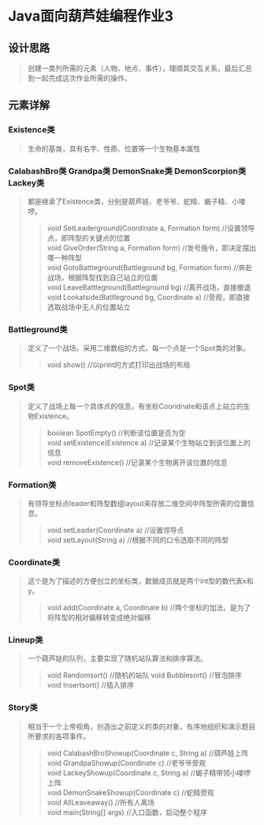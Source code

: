 # Java面向葫芦娃编程作业3
## 设计思路
>创建一类列所需的元素（人物、地点、事件），理顺其交互关系，最后汇总到一起完成这次作业所需的操作。
## 元素详解
### Existence类
>生命的基类，具有名字、性质、位置等一个生物基本属性
### CalabashBro类 Grandpa类 DemonSnake类 DemonScorpion类 Lackey类
>都是继承了Existence类，分别是葫芦娃、老爷爷、蛇精、蝎子精、小喽啰。
>>void SetLeaderground(Coordinate a, Formation form) //设置领导点，即阵型的关键点的位置  
>>void GiveOrder(String a, Formation form)  //发号施令，即决定摆出哪一种阵型  
>>void GotoBattleground(Battleground bg, Formation form) //奔赴战场，根据阵型找到自己站立的位置  
>>void LeaveBattleground(Battleground bg) //离开战场，直接撤退  
>>void Lookatside(Battleground bg, Coordinate a) //旁观，即直接选取战场中无人的位置站立  
### Battleground类
>定义了一个战场，采用二维数组的方式，每一个点是一个Spot类的对象。
>>void show() //以print的方式打印出战场的布局  
### Spot类
>定义了战场上每一个具体点的信息，有坐标Cooridnate和该点上站立的生物Existence。  
>>boolean SpotEmpty() //判断该位置是否为空  
>>void setExistence(Existence a) //记录某个生物站立到该位置上的信息  
>>void removeExistence() //记录某个生物离开该位置的信息  
### Formation类
>有领导坐标点leader和阵型数组layout来存放二维空间中阵型所需的位置信息。
>>void setLeader(Coordinate a) //设置领导点  
>>void setLayout(String a) //根据不同的口令选取不同的阵型  
### Coordinate类
>这个是为了描述的方便创立的坐标类，数据成员就是两个int型的数代表x和y。      
>>void add(Coordinate a, Coordinate b) //两个坐标的加法，是为了将阵型的相对偏移转变成绝对偏移  
### Lineup类
>一个葫芦娃的队列，主要实现了随机站队算法和排序算法。   
>>void Randomsort() //随机的站队
>>void Bubblesort() //冒泡排序
>>void Insertsort() //插入排序
### Story类
>相当于一个上帝视角，创造出之前定义的类的对象，有序地组织和演示题目所要求的各项事件。   
>>void CalabashBroShowup(Coordinate c, String a) //葫芦娃上阵  
>>void GrandpaShowup(Coordinate c) //老爷爷旁观  
>>void LackeyShowup(Coordinate c, String a) //蝎子精带领小喽啰上阵  
>>void DemonSnakeShowup(Coordinate c) //蛇精旁观  
>>void AllLeaveaway() //所有人离场  
>>void main(String[] args) //入口函数，启动整个程序  

